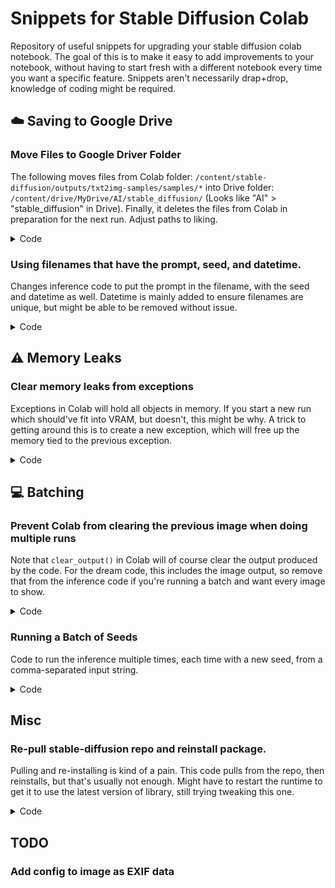 # Snippets for Stable Diffusion Colab

Repository of useful snippets for upgrading your stable diffusion colab notebook. The goal of this is to make it easy to add improvements to your notebook, without having to start fresh with a different notebook every time you want a specific feature. Snippets aren't necessarily drap+drop, knowledge of coding might be required.


## :cloud: Saving to Google Drive

### Move Files to Google Driver Folder

The following moves files from Colab folder: `/content/stable-diffusion/outputs/txt2img-samples/samples/*` into Drive folder: `/content/drive/MyDrive/AI/stable_diffusion/` (Looks like "AI" > "stable_diffusion" in Drive). Finally, it deletes the files from Colab in preparation for the next run. Adjust paths to liking.

<details>
  <summary>Code</summary>
  
  ```py
  !cp -r /content/stable-diffusion/outputs/txt2img-samples/samples/* /content/drive/MyDrive/AI/stable_diffusion/ && rm /content/stable-diffusion/outputs/txt2img-samples/samples/*
  ```
</details>

### Using filenames that have the prompt, seed, and datetime.

Changes inference code to put the prompt in the filename, with the seed and datetime as well. Datetime is mainly added to ensure filenames are unique, but might be able to be removed without issue.

<details>
  <summary>Code</summary>

  Code to create variables for datetime and slugPrompt. A "slug" version of the prompt is created that is filename friendly. This code is in the `run_inference()` method, before the for loop stuff.
  ```py
  # * Variables for saved image filenames
  # date + time
  datetimeStr = datetime.datetime.now().isoformat()
  # Filename-safe prompt string
  slugPrompt = "".join(c if c.isalnum() else "_" for c in opt.prompt)
  ```
  
  The image file saving code with the new filename setup. Note that the prompt is limited to 150 characters. Linux has a limit of ~255 characters, need to ensure the whole filename stays under that.
  ```py
  Image.fromarray(x_sample.astype(np.uint8)).save(
      os.path.join(sample_path, f'{slugPrompt[:150]}_{opt.seed}_{datetimeStr}_{base_count:05}.png'))
  ```
  
  The same thing for grid:
  ```py
  Image.fromarray(grid.astype(np.uint8)).save(os.path.join(outpath, f'grid-{slugPrompt[:150]}_{opt.seed}_{datetimeStr}_{grid_count:04}.png'))
  ```
</details>

## :warning: Memory Leaks

### Clear memory leaks from exceptions

Exceptions in Colab will hold all objects in memory. If you start a new run which should've fit into VRAM, but doesn't, this might be why. A trick to getting around this is to create a new exception, which will free up the memory tied to the previous exception.

<details>
  <summary>Code</summary>

  New exception to free VRAM:
  ```py
  1/0
  ```

  Clear VRAM for real this time:
  ```py
  import gc

  gc.collect()
  torch.cuda.empty_cache()
  ```
</details>

## :computer: Batching

### Prevent Colab from clearing the previous image when doing multiple runs

Note that `clear_output()` in Colab will of course clear the output produced by the code. For the dream code, this includes the image output, so remove that from the inference code if you're running a batch and want every image to show.


<details>
  <summary>Code</summary>
  
  Colab notebooks vary quite a bit. But, try looking for the code below and comment out the `clear_output()` as shown.
  
  ```py
  # display
  if opt.display_inline:
      #clear_output()
      display(Image.fromarray(grid.astype(np.uint8)))
  ```
</details>

### Running a Batch of Seeds

Code to run the inference multiple times, each time with a new seed, from a comma-separated input string.

<details>
  <summary>Code</summary>

  The widget code needs to modify the seed object. Renamed "seeds", widget type is now `Text`.
  ```py
  widget_opt['seeds'] = widgets.Text(
      layout=layout, style=style,
      description='multiple seeds for batch runs (separate by comma',
      value='42',
      disabled=False
  )
  ```
  
  Modified run inference code.
  ```py
  
  # Create an object for the individual seed that mimics the Widget object
  class Option:
    def __init__(self, seed):
      self.value = seed
    def __str__(self):
      return self.value

  # Get iterable list from widget seeds string
  widgetDict = get_widget_extractor(widget_opt)
  
  # Split seeds string into individual seed values. Remove hanging empty value if it ends with a comma
  seeds = [s for s in widgetDict['seeds'].value.split(',') if s]
  
  # Run batch
  for seed in seeds:
      # Add seed to dict manually
      widgetDict['seed'] = Option(int(seed))
      # Run inference
      run(widgetDict)
      print('Done! Seed is:', seed, end='\n\n')

  print('Batch complete!')
  ```
</details>

## Misc

### Re-pull stable-diffusion repo and reinstall package.

Pulling and re-installing is kind of a pain. This code pulls from the repo, then reinstalls, but that's usually not enough. Might have to restart the runtime to get it to use the latest version of library, still trying tweaking this one.

<details>
  <summary>Code</summary>
  ```py
  !cd /content/stable-diffusion && git pull origin
  !pip install --upgrade --no-deps --force-reinstall -e .
  ```
  
</details>


## TODO

### Add config to image as EXIF data

